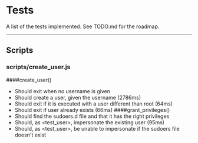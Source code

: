# Tests

A list of the tests implemented. See TODO.md for the roadmap.

-------------------------------------------------------------------------------
## Scripts

### scripts/create_user.js

####create_user()
  - Should exit when no username is given
  - Should create a user, given the username (2786ms)
  - Should exit if it is executed with a user different than root (64ms)
  - Should exit if user already exists (66ms)
####grant_privileges()
  - Should find the sudoers.d file and that it has the right privileges
  - Should, as <test_user>, impersonate the existing user (95ms)
  - Should, as <test_user>, be unable to impersonate if the sudoers file doesn't exist
